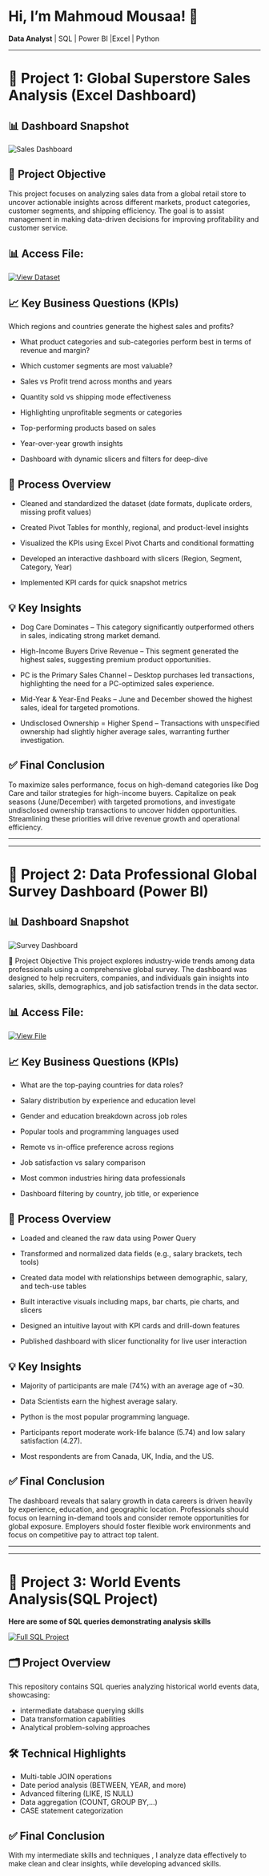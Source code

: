# Hi, I’m Mahmoud Mousaa! 👋  
**Data Analyst** |  SQL | Power BI |Excel | Python 

---

# 🧩 Project 1: Global Superstore Sales Analysis (Excel Dashboard)
## 📊 Dashboard Snapshot
![Sales Dashboard](https://raw.githubusercontent.com/mmousaa/Projects/main/assets/Dashboard_Sales%20Analysis.png)

## 📌 Project Objective
This project focuses on analyzing sales data from a global retail store to uncover actionable insights across different markets, product categories, customer segments, and shipping efficiency. The goal is to assist management in making data-driven decisions for improving profitability and customer service.

## 📊 Access File:
[![View Dataset](https://img.shields.io/badge/View-Dataset-blue)](https://github.com/mmousaa/Projects/blob/main/assets/Sales%20Analysis%20Dashboard.xlsx)

## 📈 Key Business Questions (KPIs)
Which regions and countries generate the highest sales and profits?

- What product categories and sub-categories perform best in terms of revenue and margin?

- Which customer segments are most valuable?

- Sales vs Profit trend across months and years

- Quantity sold vs shipping mode effectiveness

- Highlighting unprofitable segments or categories

- Top-performing products based on sales

- Year-over-year growth insights

- Dashboard with dynamic slicers and filters for deep-dive

## 🔧 Process Overview
- Cleaned and standardized the dataset (date formats, duplicate orders, missing profit values)

- Created Pivot Tables for monthly, regional, and product-level insights

- Visualized the KPIs using Excel Pivot Charts and conditional formatting

- Developed an interactive dashboard with slicers (Region, Segment, Category, Year)

- Implemented KPI cards for quick snapshot metrics

## 💡 Key Insights
- Dog Care Dominates – This category significantly outperformed others in sales, indicating strong market demand.

- High-Income Buyers Drive Revenue – This segment generated the highest sales, suggesting premium product opportunities.

- PC is the Primary Sales Channel – Desktop purchases led transactions, highlighting the need for a PC-optimized sales experience.

- Mid-Year & Year-End Peaks – June and December showed the highest sales, ideal for targeted promotions.

- Undisclosed Ownership = Higher Spend – Transactions with unspecified ownership had slightly higher average sales, warranting further investigation.

## ✅ Final Conclusion
To maximize sales performance, focus on high-demand categories like Dog Care and tailor strategies for high-income buyers. Capitalize on peak seasons (June/December) with targeted promotions, and investigate undisclosed ownership transactions to uncover hidden opportunities. Streamlining these priorities will drive revenue growth and operational efficiency.
  

---
***

  
# 🧩 Project 2: Data Professional Global Survey Dashboard (Power BI)
## 📊 Dashboard Snapshot
![Survey Dashboard](https://raw.githubusercontent.com/mmousaa/Projects/main/assets/Dashboard_data%20survey.png)

📌 Project Objective
This project explores industry-wide trends among data professionals using a comprehensive global survey. The dashboard was designed to help recruiters, companies, and individuals gain insights into salaries, skills, demographics, and job satisfaction trends in the data sector.

## 📊 Access File:
[![View File](https://img.shields.io/badge/View-Survey_File-blueviolet)](https://github.com/mmousaa/Projects/blob/main/assets/data%20professional%20survey.pbix) 

## 📈 Key Business Questions (KPIs)
- What are the top-paying countries for data roles?

- Salary distribution by experience and education level

- Gender and education breakdown across job roles

- Popular tools and programming languages used

- Remote vs in-office preference across regions

- Job satisfaction vs salary comparison

- Most common industries hiring data professionals

- Dashboard filtering by country, job title, or experience

## 🔧 Process Overview
- Loaded and cleaned the raw data using Power Query

- Transformed and normalized data fields (e.g., salary brackets, tech tools)

- Created data model with relationships between demographic, salary, and tech-use tables

- Built interactive visuals including maps, bar charts, pie charts, and slicers

- Designed an intuitive layout with KPI cards and drill-down features

- Published dashboard with slicer functionality for live user interaction

## 💡 Key Insights
- Majority of participants are male (74%) with an average age of ~30.

- Data Scientists earn the highest average salary.

- Python is the most popular programming language.

- Participants report moderate work-life balance (5.74) and low salary satisfaction (4.27).

- Most respondents are from Canada, UK, India, and the US.



## ✅ Final Conclusion
The dashboard reveals that salary growth in data careers is driven heavily by experience, education, and geographic location. Professionals should focus on learning in-demand tools and consider remote opportunities for global exposure. Employers should foster flexible work environments and focus on competitive pay to attract top talent.

---
***
# 🧩 Project 3: World Events Analysis(SQL Project)


**Here are some of SQL queries demonstrating analysis skills**

[![Full SQL Project](https://img.shields.io/badge/Full_SQL_Project-Expert-blue)](https://github.com/mmousaa/SQL/blob/main/world_events_queries.sql)

## 🗂 Project Overview
This repository contains SQL queries analyzing historical world events data, showcasing:
- intermediate database querying skills
- Data transformation capabilities
- Analytical problem-solving approaches

## 🛠 Technical Highlights
- Multi-table JOIN operations
- Date period analysis (BETWEEN, YEAR, and more)
- Advanced filtering (LIKE, IS NULL)
- Data aggregation (COUNT, GROUP BY,...)
- CASE statement categorization


## ✅ Final Conclusion
With my intermediate skills and techniques , I analyze data effectively to make clean and clear insights, while developing advanced skills.

